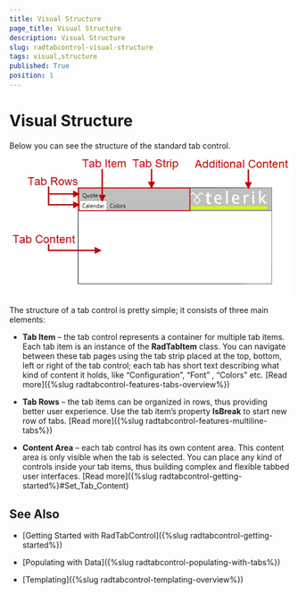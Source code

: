 ```yaml
---
title: Visual Structure
page_title: Visual Structure
description: Visual Structure
slug: radtabcontrol-visual-structure
tags: visual,structure
published: True
position: 1
---
```


# Visual Structure

Below you can see the structure of the standard tab control.![radtabcontrol visual-structure](images/radtabcontrol_visual-structure.png)

The structure of a tab control is pretty simple; it consists of three main elements:

* __Tab Item__ – the tab control represents a container for multiple tab items. Each tab item is an instance of the __RadTabItem__ class. You can navigate between these tab pages using the tab strip placed at the top, bottom, left or right of the tab control; each tab has short text describing what kind of content it holds, like “Configuration”, “Font” , “Colors” etc. [Read more]({%slug radtabcontrol-features-tabs-overview%})

* __Tab Rows__ – the tab items can be organized in rows, thus providing better user experience. Use the tab item’s property __IsBreak__ to start new row of tabs. [Read more]({%slug radtabcontrol-features-multiline-tabs%})

* __Content Area__ – each tab control has its own content area. This content area is only visible when the tab is selected. You can place any kind of controls inside your tab items, thus building complex and flexible tabbed user interfaces. [Read more]({%slug radtabcontrol-getting-started%}#Set_Tab_Content)

## See Also

 * [Getting Started with RadTabControl]({%slug radtabcontrol-getting-started%})

 * [Populating with Data]({%slug radtabcontrol-populating-with-tabs%})

 * [Templating]({%slug radtabcontrol-templating-overview%})
